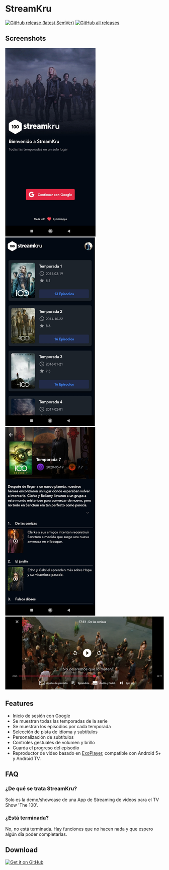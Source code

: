 # StreamKru

[![GitHub release (latest SemVer)](https://img.shields.io/github/v/release/m4nn3/streamkru.svg?logo=github&label=GitHub)](https://github.com/m4nn3/streamkru/releases/latest)
[![GitHub all releases](https://img.shields.io/github/downloads/m4nn3/streamkru/total?logo=github)](https://github.com/m4nn3/streamkru/releases/latest)

## Screenshots
<img src="https://raw.githubusercontent.com/M4NN3/streamkru/main/screenshots/1636726136671.jpg" height="600"> <img src="https://raw.githubusercontent.com/M4NN3/streamkru/main/screenshots/1636728552448.jpg" height="600"> <img src="https://raw.githubusercontent.com/M4NN3/streamkru/main/screenshots/1636728552443.jpg" height="600"> <img src="https://raw.githubusercontent.com/M4NN3/streamkru/main/screenshots/1636728552452.jpg" width="865"> 

## Features
  * Inicio de sesión con Google
  * Se muestran todas las temporadas de la serie
  * Se muestran los episodios por cada temporada 
  * Selección de pista de idioma y subtítulos
  * Personalización de subtítulos
  * Controles gestuales de volumen y brillo
  * Guarda el progreso del episodio
  * Reproductor de video basado en [ExoPlayer](https://github.com/google/ExoPlayer), compatible con Android 5+ y Android TV.

## FAQ
### ¿De qué se trata StreamKru?
Solo es la demo/showcase de una App de Streaming de videos para el TV Show 'The 100'.

### ¿Está terminada?
No, no está terminada. Hay funciones que no hacen nada y que espero algún día poder completarlas.

## Download
[<img src="https://raw.githubusercontent.com/andOTP/andOTP/master/assets/badges/get-it-on-github.png" alt="Get it on GitHub" height="75">](https://github.com/M4NN3/streamkru/releases/latest)

